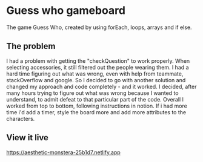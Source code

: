 # Guess who gameboard 

The game Guess Who, created by using forEach, loops, arrays and if else.

## The problem

I had a problem with getting the "checkQuestion" to work properly. When selecting accessories, it still filtered out the people wearing them. I had a hard time figuring out what was wrong, even with help from teammate, stackOverflow and google. So I decided to go with another solution and changed my approach and code completely - and it worked. I decided, after many hours trying to figure out what was wrong because I wanted to understand, to admit defeat to that particular part of the code.
Overall I worked from top to bottom, following instructions in notion. If i had more time i'd add a timer, style the board more and add more attributes to the characters.

## View it live
https://aesthetic-monstera-25b1d7.netlify.app 

